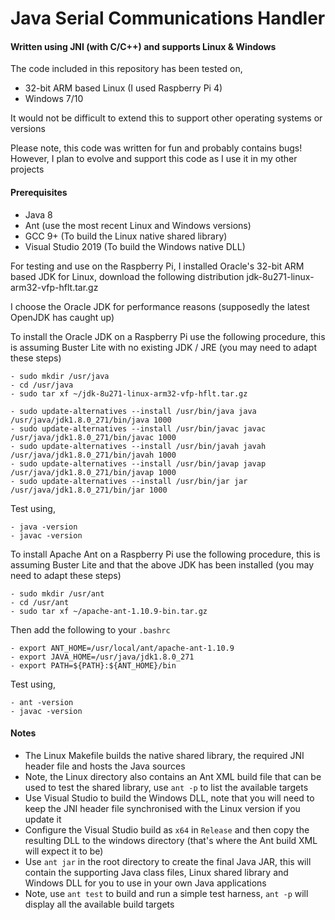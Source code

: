 # Java Serial Communications Handler
#### Written using JNI (with C/C++) and supports Linux & Windows
The code included in this repository has been tested on,
- 32-bit ARM based Linux (I used Raspberry Pi 4)
- Windows 7/10

It would not be difficult to extend this to support other operating systems or versions

Please note, this code was written for fun and probably contains bugs! However, I plan to evolve and support this code as I use it in my other projects

#### Prerequisites
- Java 8
- Ant (use the most recent Linux and Windows versions)
- GCC 9+ (To build the Linux native shared library)
- Visual Studio 2019 (To build the Windows native DLL)

For testing and use on the Raspberry Pi, I installed Oracle's 32-bit ARM based JDK for Linux, download the following distribution jdk-8u271-linux-arm32-vfp-hflt.tar.gz

I choose the Oracle JDK for performance reasons (supposedly the latest OpenJDK has caught up)

To install the Oracle JDK on a Raspberry Pi use the following procedure, this is assuming Buster Lite with no existing JDK / JRE (you may need to adapt these steps)
```
- sudo mkdir /usr/java
- cd /usr/java
- sudo tar xf ~/jdk-8u271-linux-arm32-vfp-hflt.tar.gz

- sudo update-alternatives --install /usr/bin/java java /usr/java/jdk1.8.0_271/bin/java 1000
- sudo update-alternatives --install /usr/bin/javac javac /usr/java/jdk1.8.0_271/bin/javac 1000
- sudo update-alternatives --install /usr/bin/javah javah /usr/java/jdk1.8.0_271/bin/javah 1000
- sudo update-alternatives --install /usr/bin/javap javap /usr/java/jdk1.8.0_271/bin/javap 1000
- sudo update-alternatives --install /usr/bin/jar jar /usr/java/jdk1.8.0_271/bin/jar 1000
```

Test using,
```
- java -version
- javac -version
```
To install Apache Ant on a Raspberry Pi use the following procedure, this is assuming Buster Lite and that the above JDK has been installed (you may need to adapt these steps)
```
- sudo mkdir /usr/ant
- cd /usr/ant
- sudo tar xf ~/apache-ant-1.10.9-bin.tar.gz
```

Then add the following to your `.bashrc`
```
- export ANT_HOME=/usr/local/ant/apache-ant-1.10.9
- export JAVA_HOME=/usr/java/jdk1.8.0_271
- export PATH=${PATH}:${ANT_HOME}/bin
```

Test using,
```
- ant -version
- javac -version
```
#### Notes
- The Linux Makefile builds the native shared library, the required JNI header file and hosts the Java sources
- Note, the Linux directory also contains an Ant XML build file that can be used to test the shared library, use `ant -p` to list the available targets
- Use Visual Studio to build the Windows DLL, note that you will need to keep the JNI header file synchronised with the Linux version if you update it
- Configure the Visual Studio build as `x64` in `Release` and then copy the resulting DLL to the windows directory (that's where the Ant build XML will expect it to be)
- Use `ant jar` in the root directory to create the final Java JAR, this will contain the supporting Java class files, Linux shared library and Windows DLL for you to use in your own Java applications
- Note, use `ant test` to build and run a simple test harness, `ant -p` will display all the available build targets
